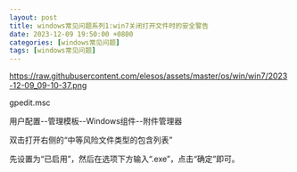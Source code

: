 ```yaml
---
layout: post
title: windows常见问题系列1:win7关闭打开文件时的安全警告
date: 2023-12-09 19:50:00 +0800
categories: [windows常见问题]
tags: [windows常见问题]
---
```

https://raw.githubusercontent.com/elesos/assets/master/os/win/win7/2023-12-09_09-10-37.png

gpedit.msc 

用户配置--管理模板--Windows组件--附件管理器

双击打开右侧的“中等风险文件类型的包含列表”

先设置为“已启用”，然后在选项下方输入“.exe”，点击“确定”即可。